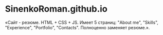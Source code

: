 # SinenkoRoman.github.io
«Сайт - резюме. HTML + CSS + JS. Имеет 5 страниц: "About me", "Skills", "Experience", "Portfolio", "Contacts". Полноценно заменяет резюме.».
